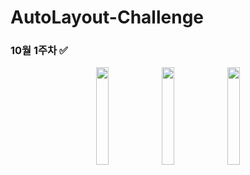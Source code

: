 # AutoLayout-Challenge

### 10월 1주차 ✅
<p align="center">
    <img src= "https://user-images.githubusercontent.com/108163842/193484428-78bd3fb2-3502-43f0-8787-3420c4aff26a.png" width="20%">
    <img src= "https://user-images.githubusercontent.com/108163842/193491395-22911538-bbf9-4bc3-9d00-aafda9bd73f1.gif" width="20%">
    <img src= "https://user-images.githubusercontent.com/108163842/193490513-af290636-8073-4fd3-8adf-3f765d7a01a2.gif" width="20%">
</p>
